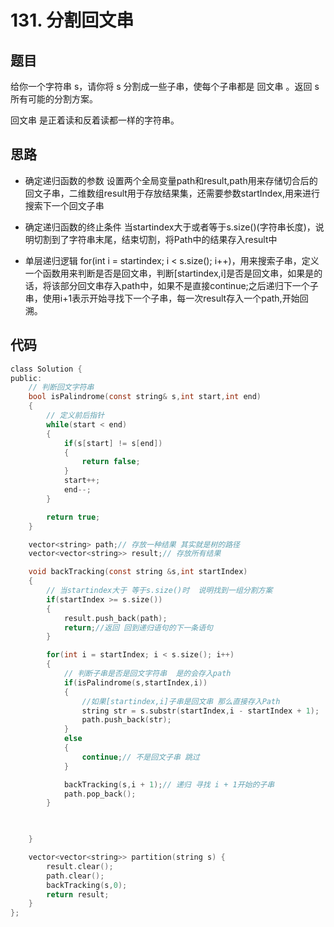 # 131. 分割回文串

## 题目

给你一个字符串 s，请你将 s 分割成一些子串，使每个子串都是 回文串 。返回 s 所有可能的分割方案。

回文串 是正着读和反着读都一样的字符串。

## 思路

* 确定递归函数的参数
  设置两个全局变量path和result,path用来存储切合后的回文子串，二维数组result用于存放结果集，还需要参数startIndex,用来进行搜索下一个回文子串

* 确定递归函数的终止条件
  当startindex大于或者等于s.size()(字符串长度)，说明切割到了字符串末尾，结束切割，将Path中的结果存入result中

* 单层递归逻辑
  for(int i = startindex; i < s.size(); i++)，用来搜索子串，定义一个函数用来判断是否是回文串，判断[startindex,i]是否是回文串，如果是的话，将该部分回文串存入path中，如果不是直接continue;之后递归下一个子串，使用i+1表示开始寻找下一个子串，每一次result存入一个path,开始回溯。


## 代码

```c
class Solution {
public:
    // 判断回文字符串
    bool isPalindrome(const string& s,int start,int end)
    {
        // 定义前后指针
        while(start < end)
        {
            if(s[start] != s[end])
            {
                return false;
            }
            start++;
            end--;
        }

        return true;
    }

    vector<string> path;// 存放一种结果 其实就是树的路径
    vector<vector<string>> result;// 存放所有结果

    void backTracking(const string &s,int startIndex)
    {
        // 当startindex大于 等于s.size()时  说明找到一组分割方案
        if(startIndex >= s.size())
        {
            result.push_back(path);
            return;//返回 回到递归语句的下一条语句
        }

        for(int i = startIndex; i < s.size(); i++)
        {
            // 判断子串是否是回文字符串  是的会存入path 
            if(isPalindrome(s,startIndex,i))
            {
                //如果[startindex,i]子串是回文串 那么直接存入Path
                string str = s.substr(startIndex,i - startIndex + 1);
                path.push_back(str);
            }
            else
            {
                continue;// 不是回文子串 跳过
            }

            backTracking(s,i + 1);// 递归 寻找 i + 1开始的子串
            path.pop_back();
        }

       

    }

    vector<vector<string>> partition(string s) {
        result.clear();
        path.clear();
        backTracking(s,0);
        return result;
    }
};

```



